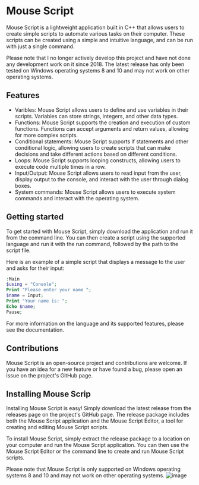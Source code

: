 # Mouse Script
Mouse Script is a lightweight application built in C++ that allows users to create simple scripts to automate various tasks on their computer. These scripts can be created using a simple and intuitive language, and can be run with just a single command.

Please note that I no longer actively develop this project and have not done any development work on it since 2018. The latest release has only been tested on Windows operating systems 8 and 10 and may not work on other operating systems.

## Features
- Varibles: Mouse Script allows users to define and use variables in their scripts. Variables can store strings, integers, and other data types.
- Functions: Mouse Script supports the creation and execution of custom functions. Functions can accept arguments and return values, allowing for more complex scripts.
- Conditional statements: Mouse Script supports if statements and other conditional logic, allowing users to create scripts that can make decisions and take different actions based on different conditions.
- Loops: Mouse Script supports looping constructs, allowing users to execute code multiple times in a row.
- Input/Output: Mouse Script allows users to read input from the user, display output to the console, and interact with the user through dialog boxes.
- System commands: Mouse Script allows users to execute system commands and interact with the operating system.

## Getting started
To get started with Mouse Script, simply download the application and run it from the command line. You can then create a script using the supported language and run it with the run command, followed by the path to the script file.

Here is an example of a simple script that displays a message to the user and asks for their input:

```php
:Main
$using = "Console";
Print "Please enter your name ";
$name = Input;
Print "Your name is: ";
Echo $name;
Pause;
```

For more information on the language and its supported features, please see the documentation.

## Contributions
Mouse Script is an open-source project and contributions are welcome. If you have an idea for a new feature or have found a bug, please open an issue on the project's GitHub page.

## Installing Mouse Scrip
Installing Mouse Script is easy! Simply download the latest release from the releases page on the project's GitHub page. The release package includes both the Mouse Script application and the Mouse Script Editor, a tool for creating and editing Mouse Script scripts.

To install Mouse Script, simply extract the release package to a location on your computer and run the Mouse Script application. You can then use the Mouse Script Editor or the command line to create and run Mouse Script scripts.

Please note that Mouse Script is only supported on Windows operating systems 8 and 10 and may not work on other operating systems.
![image](https://user-images.githubusercontent.com/98618920/210666360-80850782-56a6-4bd3-9b24-343f71494677.png)

